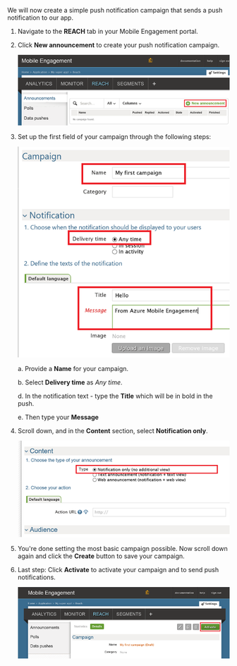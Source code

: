 We will now create a simple push notification campaign that sends a push notification to our app.

1. Navigate to the **REACH** tab in your Mobile Engagement portal.

2. Click **New announcement** to create your push notification campaign.

    ![](./media/mobile-engagement-windows-push-campaign/new-announcement.png)

3. Set up the first field of your campaign through the following steps:

    ![](./media/mobile-engagement-windows-push-campaign/campaign-first-params.png)

    a. Provide a **Name** for your campaign.

    b. Select **Delivery time** as *Any time*.

    d. In the notification text - type the **Title** which will be in bold in the push.

    e. Then type your **Message**

4. Scroll down, and in the **Content** section, select **Notification only**.

    ![](./media/mobile-engagement-windows-push-campaign/campaign-content.png)

5. You're done setting the most basic campaign possible. Now scroll down again and click the **Create** button to save your campaign.

6. Last step: Click **Activate** to activate your campaign and to send push notifications.

    ![](./media/mobile-engagement-windows-push-campaign/campaign-activate.png)

 

<!--HONumber=Sep16_HO4-->


